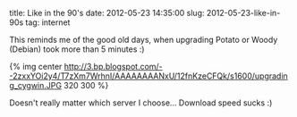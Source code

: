 title: Like in the 90's
date: 2012-05-23 14:35:00
slug: 2012-05-23-like-in-90s
tag: internet

This reminds me of the good old days, when upgrading Potato or Woody (Debian) took more than 5 minutes :)

{% img center http://3.bp.blogspot.com/--2zxxYOi2y4/T7zXm7WrhnI/AAAAAAAANxU/12fnKzeCFQk/s1600/upgrading_cygwin.JPG 320 300  %}

Doesn't really matter which server I choose... Download speed sucks :)
